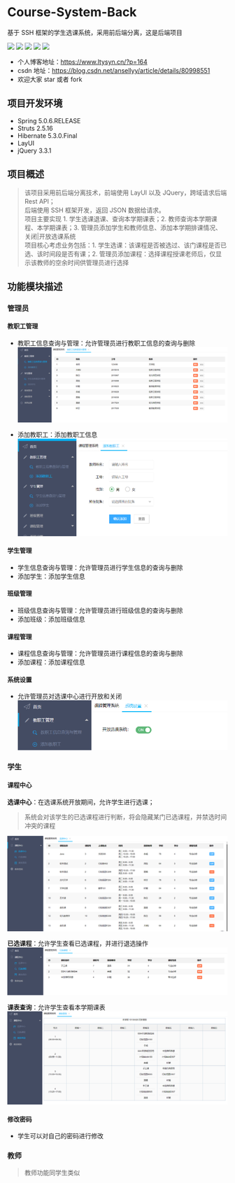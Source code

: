 # Course-System-Back
基于 SSH 框架的学生选课系统，采用前后端分离，这是后端项目

![](https://img.shields.io/badge/Spring-5.0.6.RELEASE-brightgreen.svg) 
![](https://img.shields.io/badge/Struts-2.5.16-yellow.svg) 
![](https://img.shields.io/badge/Hibernate-5.3.0.FINAL-red.svg) 
![](https://img.shields.io/badge/Maven-3.5.2-orange.svg) 
![](https://img.shields.io/badge/Licence-MIT-green.svg)

- 个人博客地址：https://www.ltysyn.cn/?p=164
- csdn 地址：https://blog.csdn.net/ansellyy/article/details/80998551
- 欢迎大家 star 或者 fork

## 项目开发环境

- Spring 5.0.6.RELEASE
- Struts 2.5.16
- Hibernate 5.3.0.Final
- LayUI
- jQuery 3.3.1

## 项目概述

> 该项目采用前后端分离技术，前端使用 LayUI 以及 JQuery，跨域请求后端 Rest API；  
> 后端使用 SSH 框架开发，返回 JSON 数据给请求。  
> 项目主要实现 1. 学生选课退课、查询本学期课表；2. 教师查询本学期课程、本学期课表；3. 管理员添加学生和教师信息、添加本学期排课情况、关闭|开放选课系统  
> 项目核心考虑业务包括：1. 学生选课：该课程是否被选过、该门课程是否已选、该时间段是否有课；2. 管理员添加课程：选择课程授课老师后，仅显示该教师的空余时间供管理员进行选择

## 功能模块描述

### 管理员

#### 教职工管理

- 教职工信息查询与管理：允许管理员进行教职工信息的查询与删除
![教职工信息查询与管理](images/教职工查询.png)

- 添加教职工：添加教职工信息
![添加教职工](images/添加教职工.png)

#### 学生管理

- 学生信息查询与管理：允许管理员进行学生信息的查询与删除
- 添加学生：添加学生信息

#### 班级管理

- 班级信息查询与管理：允许管理员进行班级信息的查询与删除
- 添加班级：添加班级信息

#### 课程管理

- 课程信息查询与管理：允许管理员进行课程信息的查询与删除
- 添加课程：添加课程信息

#### 系统设置

- 允许管理员对选课中心进行开放和关闭
![系统设置](images/系统设置.png)

### 学生

#### 课程中心

**选课中心**：在选课系统开放期间，允许学生进行选课；

> 系统会对该学生的已选课程进行判断，将会隐藏某门已选课程，并禁选时间冲突的课程

![选课中心](images/选课中心.png)

**已选课程**：允许学生查看已选课程，并进行退选操作
![已选课程](images/已选课程查看.png)

**课表查询**：允许学生查看本学期课表
![课表查询](images/课程表.png)

#### 修改密码

- 学生可以对自己的密码进行修改

### 教师

> 教师功能同学生类似
